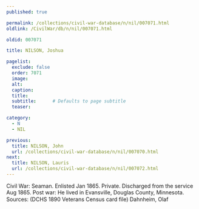 ```yaml
---
published: true

permalink: /collections/civil-war-database/n/nil/007071.html
oldlink: /CivilWar/db/n/nil/007071.html

oldid: 007071

title: NILSON, Joshua

pagelist:
  exclude: false
  order: 7071
  image: 
  alt:
  caption:
  title:
  subtitle:      # Defaults to page subtitle
  teaser:

category: 
  - N 
  - NIL

previous:
  title: NILSON, John
  url: /collections/civil-war-database/n/nil/007070.html  
next:
  title: NILSON, Lauris
  url: /collections/civil-war-database/n/nil/007072.html   
---
```

Civil War: Seaman. Enlisted Jan 1865. Private. Discharged from the service Aug 1865. Post war: He lived in Evansville, Douglas County, Minnesota. Sources: (DCHS 1890 Veterans Census card file) &#147;Dahnheim, Olaf&#148;